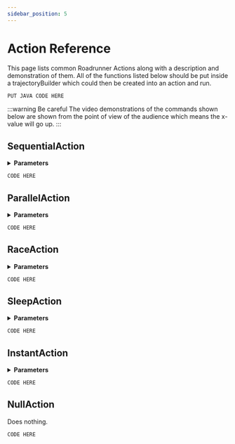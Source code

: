 ```yaml
---
sidebar_position: 5
---
```


# Action Reference

This page lists common Roadrunner Actions along with a description and demonstration of them. All of the functions listed below should be put inside a trajectoryBuilder which could then be created into an action and run.
```java
PUT JAVA CODE HERE
```
:::warning Be careful
The video demonstrations of the commands shown below are shown from the point of view of the audience which means the x-value will go up.
:::

## SequentialAction
<details>
  <summary><strong>Parameters</strong></summary>
  ##### SequentialAction(Action actions)
  ##### SequentialAction(List\<Action\> initialActions)
</details>

```java
CODE HERE
```

## ParallelAction
<details>
  <summary><strong>Parameters</strong></summary>
  ##### ParallelAction(Action actions)
  ##### ParallelAction(List\<Action\> initialActions)
</details>

```java
CODE HERE
```

## RaceAction
<details>
  <summary><strong>Parameters</strong></summary>
  ##### RaceActionAction(Action actions)
  ##### RaceActionAction(List\<Action\> initialActions)
</details>

```java
CODE HERE
```

## SleepAction
<details>
  <summary><strong>Parameters</strong></summary>
  ##### SleepAction(Action actions)
  ##### SleepAction(List\<Action\> initialActions)
</details>

```java
CODE HERE
```

## InstantAction
<details>
  <summary><strong>Parameters</strong></summary>
  ##### InstantAction(InstantFunction f)
</details>

```java
CODE HERE
```

## NullAction
Does nothing.

```java
CODE HERE
```
